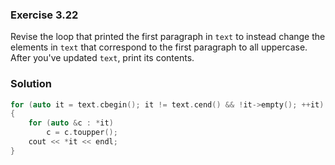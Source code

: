 ### Exercise 3.22

Revise the loop that printed the first paragraph in `text` to instead change the
elements in `text` that correspond to the first paragraph to all uppercase.
After you've updated `text`, print its contents.

### Solution

```cpp
for (auto it = text.cbegin(); it != text.cend() && !it->empty(); ++it)
{
    for (auto &c : *it)
        c = c.toupper();
    cout << *it << endl;
}
```
